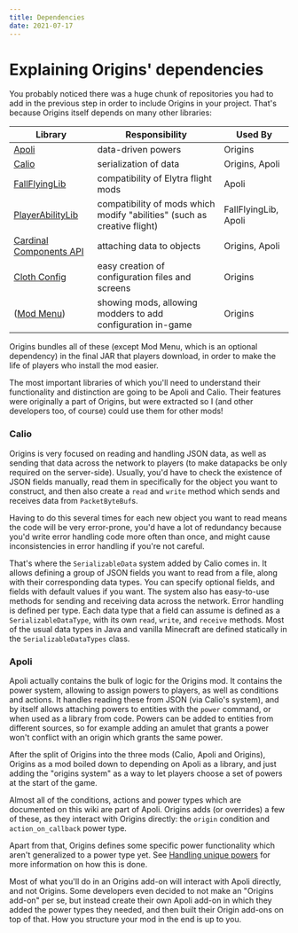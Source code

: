 ```yaml
---
title: Dependencies
date: 2021-07-17
---
```

# Explaining Origins' dependencies

You probably noticed there was a huge chunk of repositories you had to add in the previous step in order to include Origins in your project. That's because Origins itself depends on many other libraries:

Library | Responsibility | Used By
--------|----------------|---------
[Apoli](https://github.com/apace100/apoli) | data-driven powers | Origins
[Calio](https://github.com/apace100/calio) | serialization of data | Origins, Apoli
[FallFlyingLib](https://github.com/CafeteriaGuild/FallFlyingLib) | compatibility of Elytra flight mods | Apoli
[PlayerAbilityLib](https://github.com/Ladysnake/PlayerAbilityLib) | compatibility of mods which modify "abilities" (such as creative flight) | FallFlyingLib, Apoli
[Cardinal Components API](https://github.com/OnyxStudios/Cardinal-Components-API) | attaching data to objects | Origins, Apoli
[Cloth Config](https://github.com/shedaniel/cloth-config) | easy creation of configuration files and screens | Origins
([Mod Menu](https://github.com/TerraformersMC/ModMenu)) | showing mods, allowing modders to add configuration in-game | Origins

Origins bundles all of these (except Mod Menu, which is an optional dependency) in the final JAR that players download, in order to make the life of players who install the mod easier.

The most important libraries of which you'll need to understand their functionality and distinction are going to be Apoli and Calio. Their features were originally a part of Origins, but were extracted so I (and other developers too, of course) could use them for other mods!

### Calio

Origins is very focused on reading and handling JSON data, as well as sending that data across the network to players (to make datapacks be only required on the server-side). Usually, you'd have to check the existence of JSON fields manually, read them in specifically for the object you want to construct, and then also create a `read` and `write` method which sends and receives data from `PacketByteBuf`s.

Having to do this several times for each new object you want to read means the code will be very error-prone, you'd have a lot of redundancy because you'd write error handling code more often than once, and might cause inconsistencies in error handling if you're not careful.

That's where the `SerializableData` system added by Calio comes in. It allows defining a group of JSON fields you want to read from a file, along with their corresponding data types. You can specify optional fields, and fields with default values if you want. The system also has easy-to-use methods for sending and receiving data across the network.
Error handling is defined per type. Each data type that a field can assume is defined as a `SerializableDataType`, with its own `read`, `write`, and `receive` methods. Most of the usual data types in Java and vanilla Minecraft are defined statically in the `SerializableDataTypes` class.

### Apoli

Apoli actually contains the bulk of logic for the Origins mod. It contains the power system, allowing to assign powers to players, as well as conditions and actions. It handles reading these from JSON (via Calio's system), and by itself allows attaching powers to entities with the `power` command, or when used as a library from code. Powers can be added to entities from different sources, so for example adding an amulet that grants a power won't conflict with an origin which grants the same power.

After the split of Origins into the three mods (Calio, Apoli and Origins), Origins as a mod boiled down to depending on Apoli as a library, and just adding the "origins system" as a way to let players choose a set of powers at the start of the game.

Almost all of the conditions, actions and power types which are documented on this wiki are part of Apoli. Origins adds (or overrides) a few of these, as they interact with Origins directly: the `origin` condition and `action_on_callback` power type.

Apart from that, Origins defines some specific power functionality which aren't generalized to a power type yet. See [Handling unique powers](unique_powers.md) for more information on how this is done.

Most of what you'll do in an Origins add-on will interact with Apoli directly, and not Origins. Some developers even decided to not make an "Origins add-on" per se, but instead create their own Apoli add-on in which they added the power types they needed, and then built their Origin add-ons on top of that. How you structure your mod in the end is up to you.
